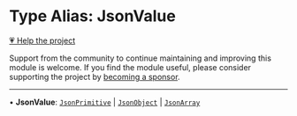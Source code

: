 # Type Alias: JsonValue

[💗 Help the project](https://github.com/sponsors/panva)

Support from the community to continue maintaining and improving this module is welcome. If you find the module useful, please consider supporting the project by [becoming a sponsor](https://github.com/sponsors/panva).

***

• **JsonValue**: [`JsonPrimitive`](JsonPrimitive.md) \| [`JsonObject`](JsonObject.md) \| [`JsonArray`](JsonArray.md)
